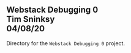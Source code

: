 **Webstack Debugging 0**\
Tim Sninksy\
04/08/20
---
Directory for the `Webstack Debugging 0` project.
